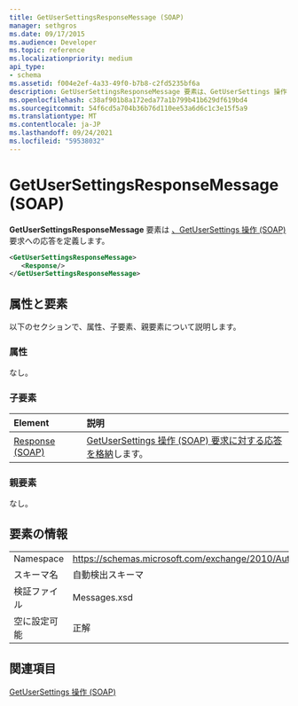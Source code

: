 ```yaml
---
title: GetUserSettingsResponseMessage (SOAP)
manager: sethgros
ms.date: 09/17/2015
ms.audience: Developer
ms.topic: reference
ms.localizationpriority: medium
api_type:
- schema
ms.assetid: f004e2ef-4a33-49f0-b7b8-c2fd5235bf6a
description: GetUserSettingsResponseMessage 要素は、GetUserSettings 操作 (SOAP) 要求への応答を定義します。
ms.openlocfilehash: c38af901b8a172eda77a1b799b41b629df619bd4
ms.sourcegitcommit: 54f6cd5a704b36b76d110ee53a6d6c1c3e15f5a9
ms.translationtype: MT
ms.contentlocale: ja-JP
ms.lasthandoff: 09/24/2021
ms.locfileid: "59538032"
---
```

# <a name="getusersettingsresponsemessage-soap"></a>GetUserSettingsResponseMessage (SOAP)

**GetUserSettingsResponseMessage** 要素は [、GetUserSettings 操作 (SOAP)](getusersettings-operation-soap.md)要求への応答を定義します。 
  
```XML
<GetUserSettingsResponseMessage>
   <Response/>
</GetUserSettingsResponseMessage>
```

## <a name="attributes-and-elements"></a>属性と要素

以下のセクションで、属性、子要素、親要素について説明します。
  
### <a name="attributes"></a>属性

なし。
  
### <a name="child-elements"></a>子要素

|**Element**|**説明**|
|:-----|:-----|
|[Response (SOAP)](response-soap.md) <br/> |[GetUserSettings 操作 (SOAP) 要求に対する応答を格納](getusersettings-operation-soap.md)します。  <br/> |
   
### <a name="parent-elements"></a>親要素

なし。
  
## <a name="element-information"></a>要素の情報

|||
|:-----|:-----|
|Namespace  <br/> |https://schemas.microsoft.com/exchange/2010/Autodiscover  <br/> |
|スキーマ名  <br/> |自動検出スキーマ  <br/> |
|検証ファイル  <br/> |Messages.xsd  <br/> |
|空に設定可能  <br/> |正解  <br/> |
   
## <a name="see-also"></a>関連項目



[GetUserSettings 操作 (SOAP)](getusersettings-operation-soap.md)

